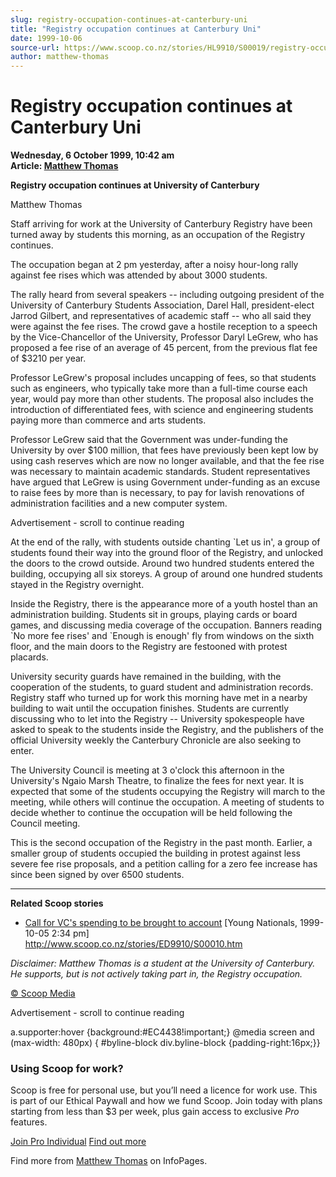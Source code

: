 ```yaml
---
slug: registry-occupation-continues-at-canterbury-uni
title: "Registry occupation continues at Canterbury Uni"
date: 1999-10-06
source-url: https://www.scoop.co.nz/stories/HL9910/S00019/registry-occupation-continues-at-canterbury-uni.htm
author: matthew-thomas
---
```

Registry occupation continues at Canterbury Uni
===============================================

**Wednesday, 6 October 1999, 10:42 am**  
**Article: [Matthew Thomas](https://info.scoop.co.nz/Matthew_Thomas)**

**Registry occupation continues at University of Canterbury**

Matthew Thomas

Staff arriving for work at the University of Canterbury Registry have been turned away by students this morning, as an occupation of the Registry continues.

The occupation began at 2 pm yesterday, after a noisy hour-long rally against fee rises which was attended by about 3000 students.

The rally heard from several speakers -- including outgoing president of the University of Canterbury Students Association, Darel Hall, president-elect Jarrod Gilbert, and representatives of academic staff -- who all said they were against the fee rises. The crowd gave a hostile reception to a speech by the Vice-Chancellor of the University, Professor Daryl LeGrew, who has proposed a fee rise of an average of 45 percent, from the previous flat fee of $3210 per year.

Professor LeGrew's proposal includes uncapping of fees, so that students such as engineers, who typically take more than a full-time course each year, would pay more than other students. The proposal also includes the introduction of differentiated fees, with science and engineering students paying more than commerce and arts students.

Professor LeGrew said that the Government was under-funding the University by over $100 million, that fees have previously been kept low by using cash reserves which are now no longer available, and that the fee rise was necessary to maintain academic standards. Student representatives have argued that LeGrew is using Government under-funding as an excuse to raise fees by more than is necessary, to pay for lavish renovations of administration facilities and a new computer system.

Advertisement - scroll to continue reading





At the end of the rally, with students outside chanting \`Let us in', a group of students found their way into the ground floor of the Registry, and unlocked the doors to the crowd outside. Around two hundred students entered the building, occupying all six storeys. A group of around one hundred students stayed in the Registry overnight.

Inside the Registry, there is the appearance more of a youth hostel than an administration building. Students sit in groups, playing cards or board games, and discussing media coverage of the occupation. Banners reading \`No more fee rises' and \`Enough is enough' fly from windows on the sixth floor, and the main doors to the Registry are festooned with protest placards.

University security guards have remained in the building, with the cooperation of the students, to guard student and administration records. Registry staff who turned up for work this morning have met in a nearby building to wait until the occupation finishes. Students are currently discussing who to let into the Registry -- University spokespeople have asked to speak to the students inside the Registry, and the publishers of the official University weekly the Canterbury Chronicle are also seeking to enter.

The University Council is meeting at 3 o'clock this afternoon in the University's Ngaio Marsh Theatre, to finalize the fees for next year. It is expected that some of the students occupying the Registry will march to the meeting, while others will continue the occupation. A meeting of students to decide whether to continue the occupation will be held following the Council meeting.

This is the second occupation of the Registry in the past month. Earlier, a smaller group of students occupied the building in protest against less severe fee rise proposals, and a petition calling for a zero fee increase has since been signed by over 6500 students.

* * *

**Related Scoop stories**

*   [Call for VC's spending to be brought to account](http://www.scoop.co.nz/stories/ED9910/S00010.htm) \[Young Nationals, 1999-10-05 2:34 pm\]  
    http://www.scoop.co.nz/stories/ED9910/S00010.htm

_Disclaimer: Matthew Thomas is a student at the University of Canterbury. He supports, but is not actively taking part in, the Registry occupation._  

[© Scoop Media](http://www.scoop.co.nz/about/terms.html)  

Advertisement - scroll to continue reading



a.supporter:hover {background:#EC4438!important;} @media screen and (max-width: 480px) { #byline-block div.byline-block {padding-right:16px;}}

### Using Scoop for work?

Scoop is free for personal use, but you’ll need a licence for work use. This is part of our Ethical Paywall and how we fund Scoop. Join today with plans starting from less than $3 per week, plus gain access to exclusive _Pro_ features.  
  
[Join Pro Individual](https://pro.scoop.co.nz/Individual/?from=ProIn24) [Find out more](https://pro.scoop.co.nz/using-scoop-for-work/?from=ProIn24)

Find more from [Matthew Thomas](https://info.scoop.co.nz/Matthew_Thomas) on InfoPages.